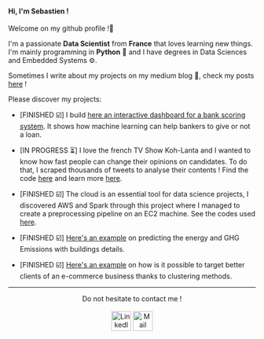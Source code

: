 #### Hi, I'm Sebastien ! </br>

Welcome on my github profile !👋

I'm a passionate **Data Scientist** from **France** that loves learning new things.
I'm mainly programming in **Python** 🐍 and I have degrees in Data Sciences and Embedded Systems ⚙️.

Sometimes I write about my projects on my medium blog 📝, check my posts [here](https://medium.com/@sebastienmaviel) !

Please discover my projects:

- [FINISHED ☑️] I build [here an interactive dashboard for a bank scoring system](https://github.com/MavielS/modele-de-scoring-bancaire). It shows how machine learning can help bankers to give or not a loan.

- [IN PROGRESS ⏳] I love the french TV Show Koh-Lanta and I wanted to know how fast people can change their opinions on candidates. To do that, I scraped thousands of tweets to analyse their contents ! Find the code [here](https://github.com/MavielS/koh-lanta-analyse-de-popularite) and learn more [here](https://medium.com/@sebastienmaviel/%C3%A9volution-de-la-popularit%C3%A9-des-candidats-de-koh-lanta-partie-1-ac381792e623?p=ac381792e623).

- [FINISHED ☑️] The cloud is an essential tool for data science projects, I discovered AWS and Spark through this project where I managed to create a preprocessing pipeline on an EC2 machine. See the codes used [here](https://github.com/MavielS/fruits_spark_aws).

- [FINISHED ☑️] [Here's an example](https://github.com/MavielS/emissions-energy-ges-seattle) on predicting the energy and GHG Emissions with buildings details.

- [FINISHED ☑️] [Here's an example](https://github.com/MavielS/segmentation-client-e-commerce) on how is it possible to target better clients of an e-commerce business thanks to clustering methods.


---- 

<p align="center">
  Do not hesitate to contact me ! <br> <br>
  <a href="https://www.linkedin.com/in/s%C3%A9bastien-maviel/" class="fancybox" ><img src="https://user-images.githubusercontent.com/63207451/97303444-b2c04380-185a-11eb-8cfc-864c33a64e4b.png" title="LinkedIn" width="40" height="40"></a>
  <a href="mailto:sebastien.maviel@gmail.com" class="fancybox" ><img src="https://user-images.githubusercontent.com/63207451/97303543-cec3e500-185a-11eb-8adc-c1364e2054a9.png" title="Mail" width="40" height="40"></a>
</p>


<!--
**MavielS/MavielS** is a ✨ _special_ ✨ repository because its `README.md` (this file) appears on your GitHub profile.

Here are some ideas to get you started:

- 🔭 I’m currently working on ...
- 🌱 I’m currently learning ...
- 👯 I’m looking to collaborate on ...
- 🤔 I’m looking for help with ...
- 💬 Ask me about ...
- 📫 How to reach me: ...
- 😄 Pronouns: ...
- ⚡ Fun fact: ...
-->
